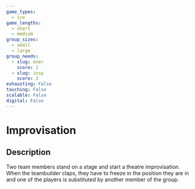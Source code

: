 ```yaml
---
game_types:
  - ice
game_lengths:
  - short
  - medium
group_sizes:
  - small
  - large
group_needs:
  - slug: ener
    score: 2
  - slug: insp
    score: 3
exhausting: False
touching: False
scalable: False
digital: False
---
```

# Improvisation

## Description
Two team members stand on a stage and start a theatre improvisation. When the teambuilder claps, they have to freeze in the position they are in and one of the players is substituted by another member of the group.
